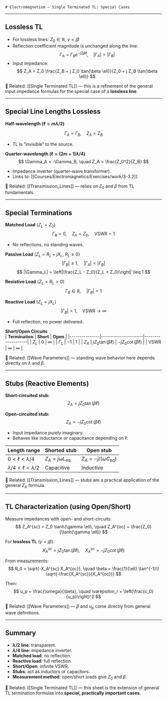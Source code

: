 	# Electromagnetism – Single Terminated TL: Special Cases

---

## Lossless TL
- For lossless lines: $Z_0 \in \mathbb{R}$, $\gamma = j\beta$  
- Reflection coefficient magnitude is unchanged along the line:  
$$
\Gamma_A = \Gamma_B e^{-j2\beta \ell}, \quad |\Gamma_A| = |\Gamma_B|
$$
- Input impedance:  
$$
Z_A = Z_0 \frac{Z_B + j Z_0 \tan(\beta \ell)}{Z_0 + j Z_B \tan(\beta \ell)}
$$

🔗 Related: [[Single Terminated TL]] — this is a refinement of the general input impedance formulas for the special case of a **lossless line**.  

---

## Special Line Lengths Lossless

**Half-wavelength ($\ell = m \lambda/2$)**  

$$
\Gamma_A = \Gamma_B, \quad Z_A = Z_B
$$
- TL is “invisible” to the source.  

**Quarter-wavelength ($\ell = (2m+1)\lambda/4$)**  
$$
\Gamma_A = -\Gamma_B, \quad Z_A = \frac{Z_0^2}{Z_B}
$$
- Impedance inverter (quarter-wave transformer).  
- Links to: [[Courses/Electromagnetics/Exercises/work/3-3.2]]  

🔗 Related: [[Transmission_Lines]] — relies on $Z_0$ and $\beta$ from TL fundamentals.  

---

## Special Terminations

**Matched Load** ($Z_L = Z_0$)  
$$
\Gamma_B = 0, \quad Z_A = Z_0, \quad \text{VSWR} = 1
$$
- No reflections, no standing waves.  

**Passive Load** ($Z_L = R_L + jX_L$, $R_L \geq 0$)  
$$
|\Gamma_B| \leq 1, \quad |\Gamma_A| = |\Gamma_B|
$$
$$
|\Gamma_L| = \left|\frac{Z_L - Z_0}{Z_L + Z_0}\right| \leq 1
$$


**Resistive Load** ($Z_L = R_L > 0$)  
$$
\Gamma_B \in \mathbb{R}, \quad |\Gamma_B| < 1
$$

**Reactive Load** ($Z_L = jX_L$)  
$$
|\Gamma_B| = 1, \quad \text{VSWR} \to \infty
$$
- Full reflection, no power delivered.  


**Short/Open Circuits**  
| **Termination** | **Short**                     | **Open**                  |
|---------------|---------------------|-------------------|
| $Z_L$                | $0$                            | $\infty$                       |
| $\Gamma_L$                | $-1$                          | $1$                        |
| $Z_A$                | $j Z_0 \tan(\beta \ell)$            | $-j Z_0 \cot(\beta \ell)$      |
| VSWR           | $\infty$                          | $\infty$                       |

🔗 Related: [[Wave Parameters]] — standing wave behavior here depends directly on $\lambda$ and $\beta$.  

---

## Stubs (Reactive Elements)

**Short-circuited stub:**  
$$
Z_A = j Z_0 \tan(\beta \ell)
$$

**Open-circuited stub:**  
$$
Z_A = -j Z_0 \cot(\beta \ell)
$$

- Input impedance purely imaginary.  
- Behaves like inductance or capacitance depending on $\ell$:  

| Length range                   | Shorted stub                   | Open stub                          |
| ------------------------------ | ------------------------------ | ---------------------------------- |
| $0 < \ell < \lambda/4$         | $Z_A = j \omega L_{\text{eq}}$ | $Z_A = -j/( \omega C_{\text{eq}})$ |
| $\lambda/4 < \ell < \lambda/2$ | Capacitive                     | Inductive                          |

🔗 Related: [[Transmission_Lines]] — stubs are a practical application of the general $Z_A$ formula.  

---

## TL Characterization (using Open/Short)

Measure impedances with open- and short-circuits:  
$$
Z_A^{sc} = Z_0 \tanh(\gamma \ell), \quad Z_A^{oc} = \frac{Z_0}{\tanh(\gamma \ell)}
$$

For **lossless TL** ($\gamma = j\beta$):  
$$
X_A^{sc} = j Z_0 \tan(\beta \ell), \quad X_A^{oc} = -j Z_0 \cot(\beta \ell)
$$

From measurements:  
$$
R_0 = \sqrt{-X_A^{sc} X_A^{oc}}, \quad
\beta = \frac{1}{\ell} \tan^{-1}\! \sqrt{-\frac{X_A^{sc}}{X_A^{oc}}}
$$

Then:  
$$
u_p = \frac{\omega}{\beta}, \quad
\varepsilon_r = \left(\frac{c_0}{u_p}\right)^2
$$

🔗 Related: [[Wave Parameters]] — $\beta$ and $u_p$ come directly from general wave definitions.  

---

## Summary
- **$\lambda/2$ line**: transparent.  
- **$\lambda/4$ line**: impedance inverter.  
- **Matched load**: no reflection.  
- **Reactive load**: full reflection.  
- **Short/Open**: infinite VSWR.  
- **Stubs**: act as inductors or capacitors.  
- **Measurement method**: open/short loads give $Z_0$ and $\beta$.  

🔗 Related: [[Single Terminated TL]] — this sheet is the extension of general TL termination formulas into **special, practically important cases**.  
